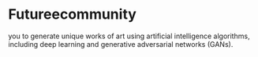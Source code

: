 # Futureecommunity
you to generate unique works of art using artificial intelligence algorithms, including deep learning and generative adversarial networks (GANs).
